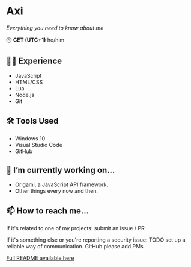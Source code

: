 # Axi
*Everything you need to know about me*

🕓 **CET (UTC+1)**
he/him

## 👨‍🎓 Experience
- JavaScript
- HTML/CSS
- Lua
- Node.js
- Git

## 🛠 Tools Used
- Windows 10
- Visual Studio Code
- GitHub

## 🔭 I’m currently working on...
- [Origami](https://github.com/axiand/origami), a JavaScript API framework.
- Other things every now and then.

## 📫 How to reach me...
If it's related to one of my projects: submit an issue / PR.

If it's something else or you're reporting a security issue: TODO set up a reliable way of communication. GitHub please add PMs

[Full README available here](https://github.com/axiand/axiand/blob/main/rm-long.md)
